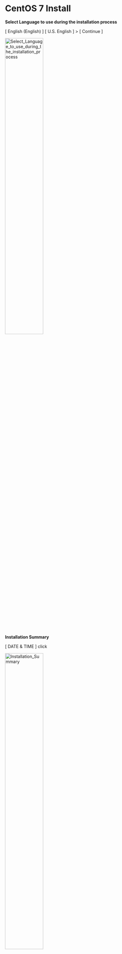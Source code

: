 # CentOS 7 Install

__Select Language to use during the installation process__  

[ English (English) ] [ U.S. English ] > [ Continue ]

<img src="../img/CentOS_7_Install_01.png" width="50%" height="50%" alt="Select_Language_to_use_during_the_installation_process">
<p></p>

__Installation Summary__  

[ DATE & TIME ] click

<img src="../img/CentOS_7_Install_02.png" width="50%" height="50%" alt="Installation_Summary">
<p></p>

__Select Timezone__   

<img src="../img/CentOS_7_Install_03.png" width="50%" height="50%" alt="Select_Timezone">
<p></p>

__Mouse over Asia Timezone in map__   

Map click > [ Done ]

<img src="../img/CentOS_7_Install_04.png" width="50%" height="50%" alt="Mouse_over_Asia_Timezone_in_map">
<p></p>

__Set Asia Timezone__  

// Check Timezone  
[ INSTALLATION DESTINATION ] click

<img src="../img/CentOS_7_Install_05.png" width="50%" height="50%" alt="Set_Asia_Timezone">
<p></p>

__Device Seletion__   

// Check Device Setting  
[ Done ]

<img src="../img/CentOS_7_Install_06.png" width="50%" height="50%" alt="Device_Seletion">
<p></p>

__Set Device__   

// Check Device  
[ NETWORK & HOSTNAME ] click

<img src="../img/CentOS_7_Install_07.png" width="50%" height="50%" alt="Set_Device">
<p></p>

__Check Network and Hostname__   

// Check Network and Hostname Setting

[ off ] click &nbsp;&nbsp;&nbsp;&nbsp;&nbsp; // for Ethernet Network ON  

<img src="../img/CentOS_7_Install_08.png" width="50%" height="50%" alt="Check_Network_and_Hostname">
<p></p>

__Check Ethernet Network ON__

// Check Ethernet Network ON  
[ Done ]

<img src="../img/CentOS_7_Install_09.png" width="50%" height="50%" alt="Ethernet_Network_ON">
<p></p>

__Set NETWORK and HOSTNAME__   
 
 // Check NETWORK and HOSTNAME  
[ Begin Installation ] 

<img src="../img/CentOS_7_Install_10.png" width="50%" height="50%" alt="Set_NETWORK_and_HOSTNAME">
<p></p>

__USER SETTING__   
 
< with OS Installing... >  
 [ ROOT PASSWORD ] click

<img src="../img/CentOS_7_Install_11.png" width="50%" height="50%" alt="USER_SETTING">
<p></p>

__Root Password__   
 
< with OS Installing... >  
// Input both Root Password and Confirm Password

<img src="../img/CentOS_7_Install_12.png" width="50%" height="50%" alt="Root_Password">
<p></p>

__Set Root Password__   
 
 < with OS Installing... >  
[ Done ]

<img src="../img/CentOS_7_Install_13.png" width="50%" height="50%" alt="Set_Root_Password">
<p></p>

__Check USER SETTING__   
 
 < with OS Installing... >  
 // Check USER SETTING

<img src="../img/CentOS_7_Install_14.png" width="50%" height="50%" alt="Check_USER_SETTING">
<p></p>

__Installation is complete__   
 
[ Reboot ]

<img src="../img/CentOS_7_Install_15.png" width="50%" height="50%" alt="Installation_is_complete">
<p></p>

__Login Message__   
 
<img src="../img/CentOS_7_Install_16.png" width="50%" height="50%" alt="Login_Message">
<p></p>

### CentOS 7 Install Complete!!!
